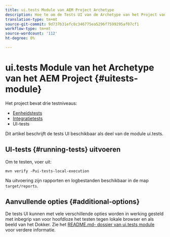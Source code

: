 ```yaml
---
title: ui.tests Module van AEM Project Archetype
description: Hoe te om de Tests UI van de Archetype van het Project van de AEM te gebruiken
translation-type: tm+mt
source-git-commit: 9d737b31efc8c346775ea5296f7599295af07cf1
workflow-type: tm+mt
source-wordcount: '112'
ht-degree: 0%

---
```



# ui.tests Module van het Archetype van het AEM Project {#uitests-module}

Het project bevat drie testniveaus:

* [Eenheidstests](core.md#unit-tests)
* [Integratietests](ittests.md)
* UI-tests

Dit artikel beschrijft de tests UI beschikbaar als deel van de module ui.tests.

## UI-tests {#running-tests} uitvoeren

Om te testen, voer uit:

```shell
mvn verify -Pui-tests-local-execution
```

Na uitvoering zijn rapporten en logbestanden beschikbaar in de map `target/reports`.

## Aanvullende opties {#additional-options}

De tests UI kunnen met vele verschillende opties worden in werking gesteld met inbegrip van voor hoofdloze het testen tegen lokale browser en als beeld van het Dokker. Zie het [README.md- dossier van ui.tests module](https://github.com/adobe/aem-project-archetype/tree/master/src/main/archetype/ui.tests) voor verdere informatie.
